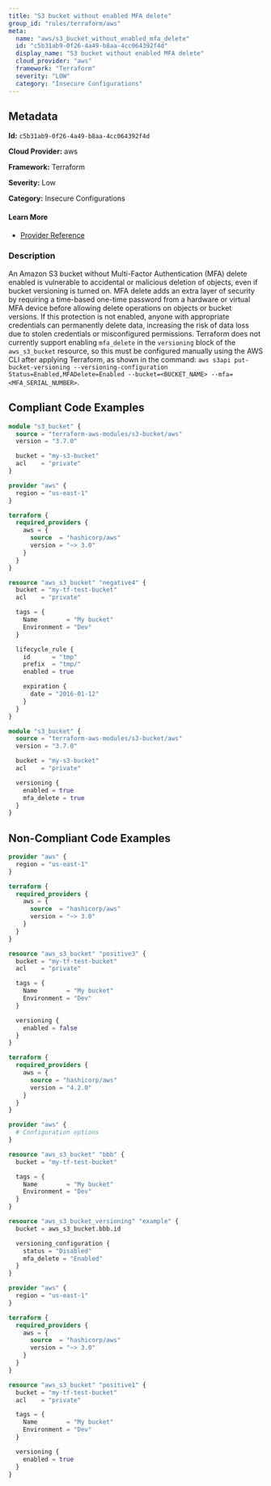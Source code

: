 ```yaml
---
title: "S3 bucket without enabled MFA delete"
group_id: "rules/terraform/aws"
meta:
  name: "aws/s3_bucket_without_enabled_mfa_delete"
  id: "c5b31ab9-0f26-4a49-b8aa-4cc064392f4d"
  display_name: "S3 bucket without enabled MFA delete"
  cloud_provider: "aws"
  framework: "Terraform"
  severity: "LOW"
  category: "Insecure Configurations"
---
```

## Metadata

**Id:** `c5b31ab9-0f26-4a49-b8aa-4cc064392f4d`

**Cloud Provider:** aws

**Framework:** Terraform

**Severity:** Low

**Category:** Insecure Configurations

#### Learn More

 - [Provider Reference](https://registry.terraform.io/providers/hashicorp/aws/latest/docs/resources/s3_bucket#mfa_delete)

### Description

 An Amazon S3 bucket without Multi-Factor Authentication (MFA) delete enabled is vulnerable to accidental or malicious deletion of objects, even if bucket versioning is turned on. MFA delete adds an extra layer of security by requiring a time-based one-time password from a hardware or virtual MFA device before allowing delete operations on objects or bucket versions. If this protection is not enabled, anyone with appropriate credentials can permanently delete data, increasing the risk of data loss due to stolen credentials or misconfigured permissions. Terraform does not currently support enabling `mfa_delete` in the `versioning` block of the `aws_s3_bucket` resource, so this must be configured manually using the AWS CLI after applying Terraform, as shown in the command: `aws s3api put-bucket-versioning --versioning-configuration Status=Enabled,MFADelete=Enabled --bucket=<BUCKET_NAME> --mfa=<MFA_SERIAL_NUMBER>`.


## Compliant Code Examples
```tf
module "s3_bucket" {
  source = "terraform-aws-modules/s3-bucket/aws"
  version = "3.7.0"

  bucket = "my-s3-bucket"
  acl    = "private"
}

```

```tf
provider "aws" {
  region = "us-east-1"
}

terraform {
  required_providers {
    aws = {
      source  = "hashicorp/aws"
      version = "~> 3.0"
    }
  }
}

resource "aws_s3_bucket" "negative4" {
  bucket = "my-tf-test-bucket"
  acl    = "private"

  tags = {
    Name        = "My bucket"
    Environment = "Dev"
  }

  lifecycle_rule {
    id      = "tmp"
    prefix  = "tmp/"
    enabled = true

    expiration {
      date = "2016-01-12"
    }
  }
}

```

```tf
module "s3_bucket" {
  source = "terraform-aws-modules/s3-bucket/aws"
  version = "3.7.0"

  bucket = "my-s3-bucket"
  acl    = "private"

  versioning {
    enabled = true
    mfa_delete = true
  }
}

```
## Non-Compliant Code Examples
```tf
provider "aws" {
  region = "us-east-1"
}

terraform {
  required_providers {
    aws = {
      source  = "hashicorp/aws"
      version = "~> 3.0"
    }
  }
}

resource "aws_s3_bucket" "positive3" {
  bucket = "my-tf-test-bucket"
  acl    = "private"

  tags = {
    Name        = "My bucket"
    Environment = "Dev"
  }

  versioning {
    enabled = false
  }
}

```

```tf
terraform {
  required_providers {
    aws = {
      source = "hashicorp/aws"
      version = "4.2.0"
    }
  }
}

provider "aws" {
  # Configuration options
}

resource "aws_s3_bucket" "bbb" {
  bucket = "my-tf-test-bucket"

  tags = {
    Name        = "My bucket"
    Environment = "Dev"
  }
}

resource "aws_s3_bucket_versioning" "example" {
  bucket = aws_s3_bucket.bbb.id

  versioning_configuration {
    status = "Disabled"
    mfa_delete = "Enabled"
  }
}

```

```tf
provider "aws" {
  region = "us-east-1"
}

terraform {
  required_providers {
    aws = {
      source  = "hashicorp/aws"
      version = "~> 3.0"
    }
  }
}

resource "aws_s3_bucket" "positive1" {
  bucket = "my-tf-test-bucket"
  acl    = "private"

  tags = {
    Name        = "My bucket"
    Environment = "Dev"
  }

  versioning {
    enabled = true
  }
}

```